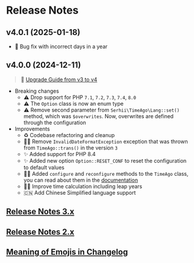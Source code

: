 # Release Notes

## v4.0.1 (2025-01-18)
- 🐛 Bug fix with incorrect days in a year

## v4.0.0 (2024-12-11)
> 🚀 [Upgrade Guide from v3 to v4](https://php-ago.github.io/4.x/upgrade)
- Breaking changes
    - ⚠️ Drop support for PHP `7.1`, `7.2`, `7.3`, `7.4`, `8.0`
    - ⚠️ The `Option` class is now an enum type
    - ⚠️ Remove second parameter from `Serhii\TimeAgo\Lang::set()` method, which was `$overwrites`. Now, overwrites are defined through the configuration
- Improvements
    - ♻️ Codebase refactoring and cleanup
    - 🧑‍💻 Remove `InvalidDateFormatException` exception that was thrown from `TimeAgo::trans()` in the version `3`
    - ✨ Added support for PHP 8.4
    - ✨ Added new option `Option::RESET_CONF` to reset the configuration to default values
    - 🧑‍💻 Added `configure` and `reconfigure` methods to the `TimeAgo` class, you can read about them in the [documentation](https://php-ago.github.io/v4/configurations#configuration-options)
    - 🧑‍💻 Improve time calculation including leap years
    - 🇨🇳 Add Chinese Simplified language support

## [Release Notes 3.x](.github/CHANGELOG_3x.md)
## [Release Notes 2.x](.github/CHANGELOG_2x.md)
## [Meaning of Emojis in Changelog](.github/EMOJIS.md)